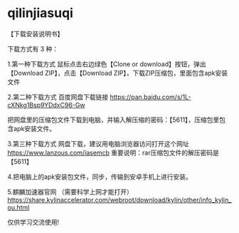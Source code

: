 # qilinjiasuqi
【下载安装说明书】

下载方式有 3 种：

1.第一种下载方式
鼠标点击右边绿色【Clone or download】按钮，弹出【Download ZIP】，点击【Download ZIP】，下载ZIP压缩包，里面包含apk安装文件


2.第二种下载方式
百度网盘下载链接
https://pan.baidu.com/s/1L-cXNkg1Bsp9YDdxC96-Gw

把网盘里的压缩包文件下载到电脑，并输入解压缩的密码：【5611】，压缩包里包含apk安装文件。

3.第三种下载方式
网盘下载，建议用电脑浏览器访问打开这个网址
https://www.lanzous.com/iasemcb
重要说明：rar压缩包文件的解压密码是【5611】

4.把电脑上的apk安装包文件，同步，传输到安卓手机上进行安装。

5.麒麟加速器官网  （需要科学上网才能打开）
https://share.kylinaccelerator.com/webroot/download/kylin/other/info_kylin_ou.html

仅供学习交流使用!
